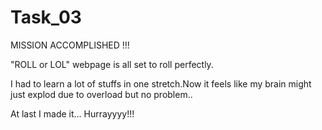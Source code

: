 # Task_03
 
MISSION ACCOMPLISHED !!!

"ROLL or LOL" webpage is all set to roll perfectly.

I had to learn a lot of stuffs in one stretch.Now it feels like my brain might just explod due to overload but no problem..

At last I made it... Hurrayyyy!!!

